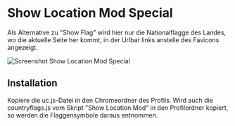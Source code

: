 # Show Location Mod Special
Als Alternative zu "Show Flag" wird hier nur die Nationalflagge des Landes, wo die aktuelle Seite her kommt, in der Urlbar links anstelle des 
Favicons angezeigt.

![Screenshot Show Location Mod Special](https://github.com/ardiman/userChrome.js/raw/master/showlocationmodspecial/scr_showlocationmodspecial.png)

## Installation
Kopiere die uc.js-Datei in den Chromeordner des Profils. Wird auch die countryflags.js vom Skript "Show Location Mod" in den 
Profilordner kopiert, so werden die Flaggensymbole daraus entnommen.


